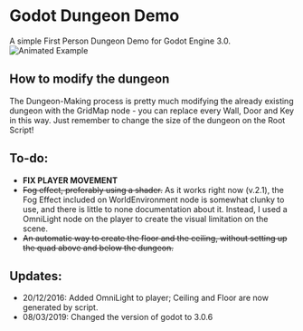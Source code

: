 # Godot Dungeon Demo
A simple First Person Dungeon Demo for Godot Engine 3.0.
![Animated Example](animated_example.gif)

## How to modify the dungeon
The Dungeon-Making process is pretty much modifying the already existing dungeon with the GridMap node - you can replace every Wall, Door and Key in this way. Just remember to change the size of the dungeon on the Root Script!

## To-do:
* **FIX PLAYER MOVEMENT**
* ~~Fog effect, preferably using a shader.~~ As it works right now (v.2.1), the Fog Effect included on WorldEnvironment node is somewhat clunky to use, and there is little to none documentation about it. Instead, I used a OmniLight node on the player to create the visual limitation on the scene.
* ~~An automatic way to create the floor and the ceiling, without setting up the quad above and below the dungeon.~~

## Updates:
* 20/12/2016: Added OmniLight to player; Ceiling and Floor are now generated by script.
* 08/03/2019: Changed the version of godot to 3.0.6
